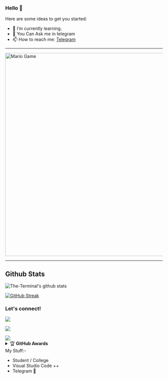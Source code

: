 ### Hello 👋

Here are some ideas to get you started:

- 🌱 I’m currently learning.
- 💬 You Can Ask me in telegram
- 📫 How to reach me: [Telegram](https://t.me/#)
___

<img src="https://github.com/TheDudeThatCode/TheDudeThatCode/blob/master/Assets/Mario_Gameplay.gif" alt="Mario Game" width="650" />

___
##   **Github Stats**
![The-Terminal's github stats](https://github-readme-stats.vercel.app/api?username=CoeF&layout=compact&show_icons=true&theme=chartreuse-dark&cache_seconds=1800)

[![GitHub Streak](https://github-readme-streak-stats-topaz-eight.vercel.app?user=CoeF&theme=dark&border_radius=6&date_format=M%20j%5B%2C%20Y%5D&exclude_days=Sun%2CMon%2CTue%2CWed%2CThu%2CFri%2CSat&card_width=505)](https://git.io/streak-stats)

### Let's connect!
<p>
    <a href="https://t.me/#" target="blank"><img src="https://img.shields.io/badge/@CoeF-30302f?style=flat&logo=telegram" /></a>
</p>
    
![](https://visitor-badge.laobi.icu/badge?page_id=CoeF)

<a href="https://github.com/CoeF">
  <img align="center" src="https://github-readme-stats.vercel.app/api/top-langs/?username=CoeF&theme=dark&hide_langs_below=1" />
</a>

<details>
    <summary>&#127942 <b>GitHub Awards</b></summary><br/>

![Github Trophy](https://github-profile-trophy.vercel.app/?username=CoeF)

</details
    
# My Stuff:-

- Student / College
- Visual Studio Code ++
- Telegram 🌸
